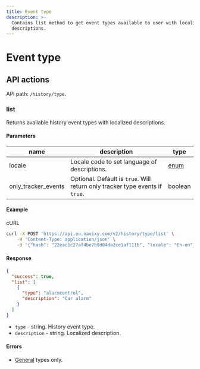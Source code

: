 ```yaml
---
title: Event type
description: >-
  Contains list method to get event types available to user with localized
  descriptions.
---
```


# Event type

## API actions

API path: `/history/type`.

### list

Returns available history event types with localized descriptions.

#### Parameters

| name                  | description                                                                  | type                         |
| --------------------- | ---------------------------------------------------------------------------- | ---------------------------- |
| locale                | Locale code to set language of descriptions.                                 | [enum](../../../#data-types) |
| only\_tracker\_events | Optional. Default is `true`. Will return only tracker type events if `true`. | boolean                      |

#### Example

cURL

```sh
curl -X POST 'https://api.eu.navixy.com/v2/history/type/list' \
    -H 'Content-Type: application/json' \
    -d '{"hash": "22eac1c27af4be7b9d04da2ce1af111b", "locale": "En-en"}'
```

#### Response

```json
{
  "success": true,
  "list": [
    {
      "type": "alarmcontrol",
      "description": "Car alarm"
    }
  ]
}
```

* `type` - string. History event type.
* `description` - string. Localized description.

#### Errors

* [General](../../../errors.md#error-codes) types only.
